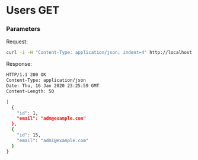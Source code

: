 # Users GET

### Parameters 

Request:
```bash
curl -i -H "Content-Type: application/json; indent=4" http://localhost:8080/users
```

Response:
```bash
HTTP/1.1 200 OK
Content-Type: application/json
Date: Thu, 16 Jan 2020 23:25:59 GMT
Content-Length: 50

[
  {
    "id": 1,
    "email": "adm@example.com"
  },
  {
    "id": 15,
    "email": "adm1@example.com"
  }
}
```